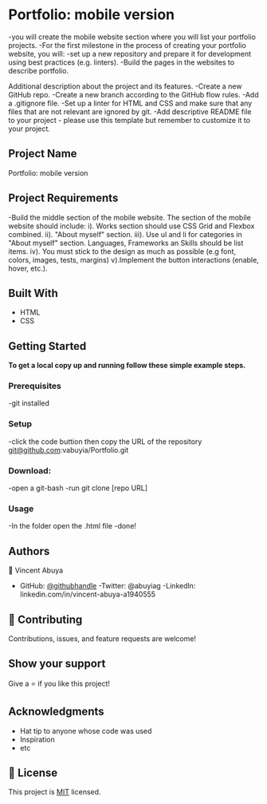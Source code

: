 # Portfolio: mobile version

-you will create the mobile website section where you will list your portfolio projects.
-For the first milestone in the process of creating your portfolio website, you will:
-set up a new repository and prepare it for development using best practices (e.g. linters).
-Build the pages in the websites to describe portfolio.

Additional description about the project and its features.
-Create a new GitHub repo.
-Create a new branch according to the GitHub flow rules.
-Add a .gitignore file.
-Set up a linter for HTML and CSS and make sure that any files that are not relevant are ignored by git.
-Add descriptive README file to your project - please use this template but remember to customize it to your project.

## Project Name

Portfolio: mobile version

## Project Requirements

-Build the middle section of the mobile website. The section of the mobile website should include:
i). Works section should use CSS Grid and Flexbox combined.
ii). "About myself" section.
iii). Use ul and li for categories in "About myself" section. Languages, Frameworks an Skills should be list items.
iv). You must stick to the design as much as possible (e.g font, colors, images, tests, margins)
v).Implement the button interactions (enable, hover, etc.).

## Built With

- HTML
- CSS

## Getting Started

**To get a local copy up and running follow these simple example steps.**

### Prerequisites

-git installed

### Setup

-click the code buttion then copy the URL of the repository git@github.com:vabuyia/Portfolio.git

### Download:

-open a git-bash
-run git clone [repo URL]

### Usage

-In the folder open the .html file
-done!

## Authors

👤 Vincent Abuya

- GitHub: [@githubhandle](https://github.com/vabuyia)
  -Twitter: @abuyiag
  -Linkedln: linkedin.com/in/vincent-abuya-a1940555

## 🤝 Contributing

Contributions, issues, and feature requests are welcome!

## Show your support

Give a ⭐️ if you like this project!

## Acknowledgments

- Hat tip to anyone whose code was used
- Inspiration
- etc

## 📝 License

This project is [MIT](./MIT.md) licensed.

